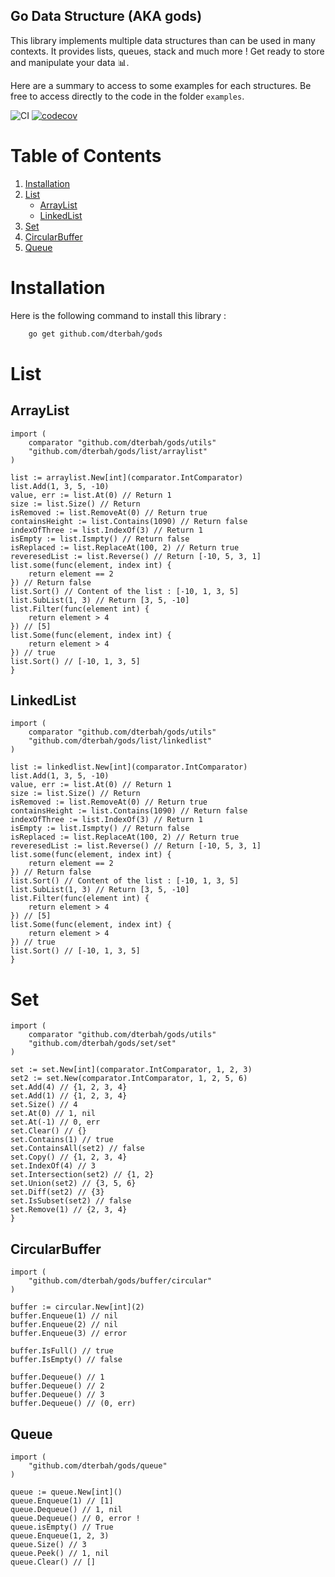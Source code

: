 ## Go Data Structure (AKA gods)

This library implements multiple data structures than can be used in many contexts. It provides lists, queues, stack and much more !
Get ready to store and manipulate your data 📊.

Here are a summary to access to some examples for each structures. Be free to access directly to the code in the folder `examples`.

![CI](https://github.com/dterbah/gods/actions/workflows/go-test.yml/badge.svg)
[![codecov](https://codecov.io/gh/dterbah/gods/branch/main/graph/badge.svg)](https://codecov.io/gh/dterbah/gods)

# Table of Contents

1. [Installation](#installation)
2. [List](#list)
   - [ArrayList](#arraylist)
   - [LinkedList](#linkedlist)
3. [Set](#Set)
4. [CircularBuffer](#circularbuffer)
5. [Queue](#queue)

# Installation

Here is the following command to install this library :

```bash
    go get github.com/dterbah/gods
```

# List

## ArrayList

```golang
import (
	comparator "github.com/dterbah/gods/utils"
    "github.com/dterbah/gods/list/arraylist"
)

list := arraylist.New[int](comparator.IntComparator)
list.Add(1, 3, 5, -10)
value, err := list.At(0) // Return 1
size := list.Size() // Return
isRemoved := list.RemoveAt(0) // Return true
containsHeight := list.Contains(1090) // Return false
indexOfThree := list.IndexOf(3) // Return 1
isEmpty := list.Ismpty() // Return false
isReplaced := list.ReplaceAt(100, 2) // Return true
reveresedList := list.Reverse() // Return [-10, 5, 3, 1]
list.some(func(element, index int) {
    return element == 2
}) // Return false
list.Sort() // Content of the list : [-10, 1, 3, 5]
list.SubList(1, 3) // Return [3, 5, -10]
list.Filter(func(element int) {
    return element > 4
}) // [5]
list.Some(func(element, index int) {
    return element > 4
}) // true
list.Sort() // [-10, 1, 3, 5]
}
```

## LinkedList

```golang
import (
	comparator "github.com/dterbah/gods/utils"
    "github.com/dterbah/gods/list/linkedlist"
)

list := linkedlist.New[int](comparator.IntComparator)
list.Add(1, 3, 5, -10)
value, err := list.At(0) // Return 1
size := list.Size() // Return
isRemoved := list.RemoveAt(0) // Return true
containsHeight := list.Contains(1090) // Return false
indexOfThree := list.IndexOf(3) // Return 1
isEmpty := list.Ismpty() // Return false
isReplaced := list.ReplaceAt(100, 2) // Return true
reveresedList := list.Reverse() // Return [-10, 5, 3, 1]
list.some(func(element, index int) {
    return element == 2
}) // Return false
list.Sort() // Content of the list : [-10, 1, 3, 5]
list.SubList(1, 3) // Return [3, 5, -10]
list.Filter(func(element int) {
    return element > 4
}) // [5]
list.Some(func(element, index int) {
    return element > 4
}) // true
list.Sort() // [-10, 1, 3, 5]
}
```

# Set

```golang
import (
	comparator "github.com/dterbah/gods/utils"
    "github.com/dterbah/gods/set/set"
)

set := set.New[int](comparator.IntComparator, 1, 2, 3)
set2 := set.New(comparator.IntComparator, 1, 2, 5, 6)
set.Add(4) // {1, 2, 3, 4}
set.Add(1) // {1, 2, 3, 4}
set.Size() // 4
set.At(0) // 1, nil
set.At(-1) // 0, err
set.Clear() // {}
set.Contains(1) // true
set.ContainsAll(set2) // false
set.Copy() // {1, 2, 3, 4}
set.IndexOf(4) // 3
set.Intersection(set2) // {1, 2}
set.Union(set2) // {3, 5, 6}
set.Diff(set2) // {3}
set.IsSubset(set2) // false
set.Remove(1) // {2, 3, 4}
}
```

## CircularBuffer

```golang
import (
    "github.com/dterbah/gods/buffer/circular"
)

buffer := circular.New[int](2)
buffer.Enqueue(1) // nil
buffer.Enqueue(2) // nil
buffer.Enqueue(3) // error

buffer.IsFull() // true
buffer.IsEmpty() // false

buffer.Dequeue() // 1
buffer.Dequeue() // 2
buffer.Dequeue() // 3
buffer.Dequeue() // (0, err)

```

## Queue

```golang
import (
    "github.com/dterbah/gods/queue"
)

queue := queue.New[int]()
queue.Enqueue(1) // [1]
queue.Dequeue() // 1, nil
queue.Dequeue() // 0, error !
queue.isEmpty() // True
queue.Enqueue(1, 2, 3)
queue.Size() // 3
queue.Peek() // 1, nil
queue.Clear() // []

```
